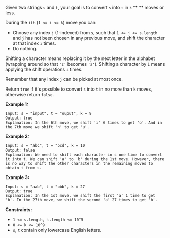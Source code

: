 Given two strings `s` and `t`, your goal is to convert `s` into `t` in `k` **
** moves or less.

During the `ith` (`1 <= i <= k`) move you can:

  * Choose any index `j` (1-indexed) from `s`, such that `1 <= j <= s.length` and `j` has not been chosen in any previous move, and shift the character at that index `i` times.
  * Do nothing.

Shifting a character means replacing it by the next letter in the alphabet
(wrapping around so that `'z'` becomes `'a'`). Shifting a character by `i`
means applying the shift operations `i` times.

Remember that any index `j` can be picked at most once.

Return `true` if it's possible to convert `s` into `t` in no more than `k`
moves, otherwise return `false`.



**Example 1:**

    
    
    Input: s = "input", t = "ouput", k = 9
    Output: true
    Explanation: In the 6th move, we shift 'i' 6 times to get 'o'. And in the 7th move we shift 'n' to get 'u'.
    

**Example 2:**

    
    
    Input: s = "abc", t = "bcd", k = 10
    Output: false
    Explanation: We need to shift each character in s one time to convert it into t. We can shift 'a' to 'b' during the 1st move. However, there is no way to shift the other characters in the remaining moves to obtain t from s.
    

**Example 3:**

    
    
    Input: s = "aab", t = "bbb", k = 27
    Output: true
    Explanation: In the 1st move, we shift the first 'a' 1 time to get 'b'. In the 27th move, we shift the second 'a' 27 times to get 'b'.
    



**Constraints:**

  * `1 <= s.length, t.length <= 10^5`
  * `0 <= k <= 10^9`
  * `s`, `t` contain only lowercase English letters.


